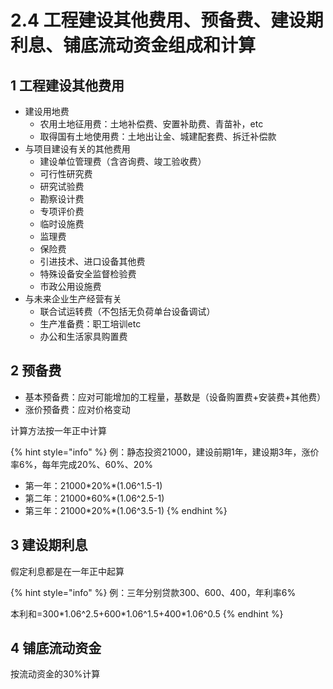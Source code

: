 # 2.4 工程建设其他费用、预备费、建设期利息、铺底流动资金组成和计算

## 1 工程建设其他费用

* 建设用地费
  * 农用土地征用费：土地补偿费、安置补助费、青苗补，etc
  * 取得国有土地使用费：土地出让金、城建配套费、拆迁补偿款
* 与项目建设有关的其他费用
  * 建设单位管理费（含咨询费、竣工验收费）
  * 可行性研究费
  * 研究试验费
  * 勘察设计费
  * 专项评价费
  * 临时设施费
  * 监理费
  * 保险费
  * 引进技术、进口设备其他费
  * 特殊设备安全监督检验费
  * 市政公用设施费
* 与未来企业生产经营有关
  * 联合试运转费（不包括无负荷单台设备调试）
  * 生产准备费：职工培训etc
  * 办公和生活家具购置费

## 2 预备费

* 基本预备费：应对可能增加的工程量，基数是（设备购置费+安装费+其他费）
* 涨价预备费：应对价格变动

计算方法按一年正中计算

{% hint style="info" %}
例：静态投资21000，建设前期1年，建设期3年，涨价率6%，每年完成20%、60%、20%

* 第一年：21000\*20%\*(1.06^1.5-1)
* 第二年：21000\*60%\*(1.06^2.5-1)
* 第三年：21000\*20%\*(1.06^3.5-1)
{% endhint %}

## 3 建设期利息

假定利息都是在一年正中起算

{% hint style="info" %}
例：三年分别贷款300、600、400，年利率6%

本利和=300\*1.06^2.5+600\*1.06^1.5+400\*1.06^0.5
{% endhint %}

## 4 铺底流动资金

按流动资金的30%计算
